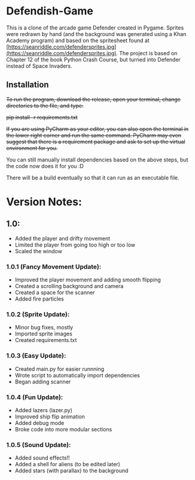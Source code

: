 # Defendish-Game
This is a clone of the arcade game Defender created in Pygame. Sprites were redrawn by hand (and the background was generated using a Khan Academy program) and based on the spritesheet found at [https://seanriddle.com/defendersprites.jpg](https://seanriddle.com/defendersprites.jpg). The project is based on Chapter 12 of the book Python Crash Course, but turned into Defender instead of Space Invaders.

## Installation

~~To run the program, download the release, open your terminal, change directories to the file, and type:~~

~~pip install -r requirements.txt~~

~~If you are using PyCharm as your editor, you can also open the terminal in the lower right corner and run the same command. PyCharm may even suggest that there is a requirement package and ask to set up the virtual environment for you.~~

You can still manually install dependencies based on the above steps, but the code now does it for you :D

There will be a build eventually so that it can run as an executable file.

# Version Notes:
## 1.0:
- Added the player and drifty movement
- Limited the player from going too high or too low
- Scaled the window

### 1.0.1 (Fancy Movement Update):
- Improved the player movement and adding smooth flipping
- Created a scrolling background and camera
- Created a space for the scanner
- Added fire particles

### 1.0.2 (Sprite Update):
- Minor bug fixes, mostly
- Imported sprite images
- Created requirements.txt

### 1.0.3 (Easy Update):
- Created main.py for easier runnning
- Wrote script to automatically import dependencies
- Began adding scanner

### 1.0.4 (Fun Update):
- Added lazers (lazer.py)
- Improved ship flip animation
- Added debug mode
- Broke code into more modular sections

### 1.0.5 (Sound Update):
- Added sound effects!!
- Added a shell for aliens (to be edited later)
- Added stars (with parallax) to the background
